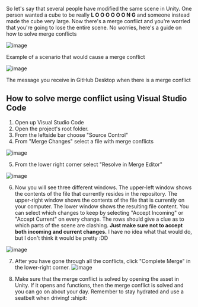 So let's say that several people have modified the same scene in Unity. One person wanted a cube to be really **L O O O O O O N G** and someone instead made the cube very large. Now there's a merge conflict and you're worried that you're going to lose the entire scene. No worries, here's a guide on how to solve merge conflicts

![image](https://user-images.githubusercontent.com/9552313/217273127-823f5638-94e2-4579-b7f1-2f4fcd1008c8.png)

Example of a scenario that would cause a merge conflict

![image](https://user-images.githubusercontent.com/9552313/217273953-ed27cb3e-6736-4861-b121-528d618a0ccc.png)

The message you receive in GitHub Desktop when there is a merge conflict

## How to solve merge conflict using Visual Studio Code

1. Open up Visual Studio Code
2. Open the project's root folder.
3. From the leftside bar choose "Source Control"
4. From "Merge Changes" select a file with merge conflicts

![image](https://user-images.githubusercontent.com/9552313/217275297-8622170a-2e6d-4468-ba4e-690426ed3076.png)

5. From the lower right corner select "Resolve in Merge Editor"

![image](https://user-images.githubusercontent.com/9552313/217275738-8671545d-e70e-4932-b527-80a02a3aa1ce.png)

6. Now you will see three different windows. The upper-left window shows the contents of the file that currently resides in the repository. The upper-right window shows the contents of the file that is currently on your computer. The lower window shows the resulting file content. You can select which changes to keep by selecting "Accept Incoming" or "Accept Current" on every change. The rows should give a clue as to which parts of the scene are clashing. **Just make sure not to accept both incoming and current changes.** I have no idea what that would do, but I don't think it would be pretty :DD

![image](https://user-images.githubusercontent.com/9552313/217277114-8334813a-b842-4c6a-b514-275a7277fca7.png)

7. After you have gone through all the conflicts, click "Complete Merge" in the lower-right corner.
![image](https://user-images.githubusercontent.com/9552313/217278643-f08c4f27-d61f-48bb-a40a-59f9d680767d.png)

8. Make sure that the merge conflict is solved by opening the asset in Unity. If it opens and functions, then the merge conflict is solved and you can go on about your day. Remember to stay hydrated and use a seatbelt when driving! :shipit:
